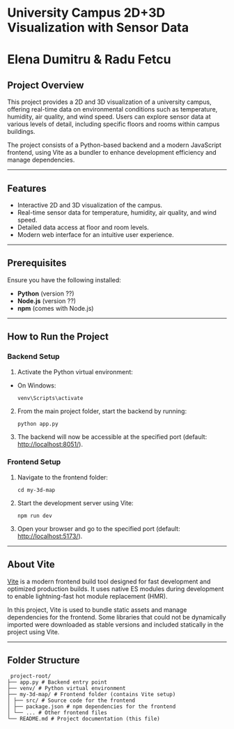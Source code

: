 # University Campus 2D+3D Visualization with Sensor Data
# Elena Dumitru & Radu Fetcu

## Project Overview
This project provides a 2D and 3D visualization of a university campus, offering real-time data on environmental conditions such as temperature, humidity, air quality, and wind speed. Users can explore sensor data at various levels of detail, including specific floors and rooms within campus buildings.

The project consists of a Python-based backend and a modern JavaScript frontend, using Vite as a bundler to enhance development efficiency and manage dependencies.

---

## Features
- Interactive 2D and 3D visualization of the campus.
- Real-time sensor data for temperature, humidity, air quality, and wind speed.
- Detailed data access at floor and room levels.
- Modern web interface for an intuitive user experience.

---

## Prerequisites
Ensure you have the following installed:
- **Python** (version ??)
- **Node.js** (version ??)
- **npm** (comes with Node.js)

---

## How to Run the Project

### Backend Setup
1. Activate the Python virtual environment:
- On Windows: 
     ```
     venv\Scripts\activate
     ```
2. From the main project folder, start the backend by running:
     ```
     python app.py
     ```
3. The backend will now be accessible at the specified port (default: [http://localhost:8051/](http://localhost:8051/)).

### Frontend Setup
1. Navigate to the frontend folder:
     ```
     cd my-3d-map
     ```
2. Start the development server using Vite:
     ```
     npm run dev
     ```
3. Open your browser and go to the specified port (default: [http://localhost:5173/](http://localhost:5173/)).

---

## About Vite
[Vite](https://vitejs.dev/) is a modern frontend build tool designed for fast development and optimized production builds. It uses native ES modules during development to enable lightning-fast hot module replacement (HMR). 

In this project, Vite is used to bundle static assets and manage dependencies for the frontend. Some libraries that could not be dynamically imported were downloaded as stable versions and included statically in the project using Vite.

---

## Folder Structure
     project-root/
    ├── app.py # Backend entry point
    ├── venv/ # Python virtual environment
    ├── my-3d-map/ # Frontend folder (contains Vite setup)
    │ ├── src/ # Source code for the frontend
    │ ├── package.json # npm dependencies for the frontend
    │ └── ... # Other frontend files
    └── README.md # Project documentation (this file)
